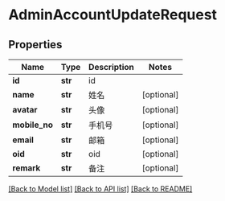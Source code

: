 # AdminAccountUpdateRequest

## Properties
Name | Type | Description | Notes
------------ | ------------- | ------------- | -------------
**id** | **str** | id | 
**name** | **str** | 姓名 | [optional] 
**avatar** | **str** | 头像 | [optional] 
**mobile_no** | **str** | 手机号 | [optional] 
**email** | **str** | 邮箱 | [optional] 
**oid** | **str** | oid | [optional] 
**remark** | **str** | 备注 | [optional] 

[[Back to Model list]](../README.md#documentation-for-models) [[Back to API list]](../README.md#documentation-for-api-endpoints) [[Back to README]](../README.md)

